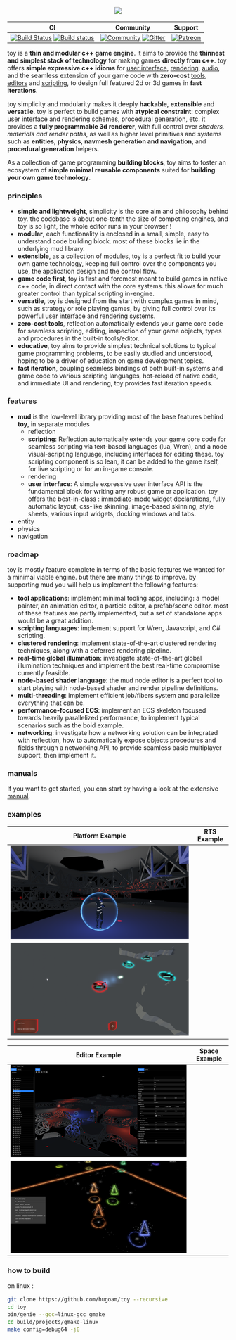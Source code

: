 <p align="center"><img src="https://github.com/hugoam/toy/blob/master/media/toyengine.png" /></p>

| CI            | Community     | Support   |
| ------------- | ------------- | --------- |
[![Build Status](https://travis-ci.org/hugoam/toy.svg?branch=master)](https://travis-ci.org/hugoam/toy) [![Build status](https://ci.appveyor.com/api/projects/status/4a77n3scl71ybcgj?svg=true)](https://ci.appveyor.com/project/hugoam/toy) | [![Community](https://img.shields.io/discourse/https/discourse.toyengine.io/posts.svg)](https://discourse.toyengine.io) [![Gitter](https://badges.gitter.im/hugoam/mud.svg)](https://gitter.im/hugoam/mud) | [![Patreon](https://img.shields.io/badge/donate-patreon-orange.svg)](https://www.patreon.com/bePatron?u=11301355)

toy is a **thin and modular c++ game engine**. it aims to provide the **thinnest and simplest stack of technology** for making games **directly from c++**. toy offers **simple expressive c++ idioms** for [user interface](), [rendering](), [audio](),  and the seamless extension of your game code with **zero-cost** [tools](), [editors]() and [scripting](), to design full featured 2d or 3d games in **fast iterations**.

toy simplicity and modularity makes it deeply **hackable**, **extensible** and **versatile**. toy is perfect to build games with **atypical constraint**: complex user interface and rendering schemes, procedural generation, etc. it provides a **fully programmable 3d renderer**, with full control over *shaders, materials and render paths*, as well as higher level primitives and systems such as **entities**, **physics**, **navmesh generation and navigation**, and **procedural generation** helpers.

As a collection of game programming **building blocks**, toy aims to foster an ecosystem of **simple minimal reusable components** suited for **building your own game technology**.

### principles
- **simple and lightweight**, simplicity is the core aim and philosophy behind toy. the codebase is about one-tenth the size of competing engines, and toy is so light, the whole editor runs in your browser !
- **modular**, each functionality is enclosed in a small, simple, easy to understand code building block. most of these blocks lie in the underlying mud library.
- **extensible**, as a collection of modules, toy is a perfect fit to build your own game technology, keeping full control over the components you use, the application design and the control flow.
- **game code first**, toy is first and foremost meant to build games in native c++ code, in direct contact with the core systems. this allows for much greater control than typical scripting in-engine.
- **versatile**, toy is designed from the start with complex games in mind, such as strategy or role playing games, by giving full control over its powerful user interface and rendering systems.
- **zero-cost tools**, reflection automatically extends your game core code for seamless scripting, editing, inspection of your game objects, types and procedures in the built-in tools/editor.
- **educative**, toy aims to provide simplest technical solutions to typical game programming problems, to be easily studied and understood, hoping to be a driver of education on game development topics.
- **fast iteration**, coupling seamless bindings of both built-in systems and game code to various scripting languages, hot-reload of native code, and immediate UI and rendering, toy provides fast iteration speeds.

### features
- **mud** is the low-level library providing most of the base features behind **toy**, in separate modules
  - reflection
  - **scripting**: Reflection automatically extends your game core code for seamless scripting via text-based languages (lua, Wren), and a node visual-scripting language, including interfaces for editing these. toy scripting component is so lean, it can be added to the game itself, for live scripting or for an in-game console.
  - rendering
  - **user interface**: A simple expressive user interface API is the fundamental block for writing any robust game or application. toy offers the best-in-class : immediate-mode widget declarations, fully automatic layout, css-like skinning, image-based skinning, style sheets, various input widgets, docking windows and tabs.
- entity
- physics
- navigation

### roadmap
toy is mostly feature complete in terms of the basic features we wanted for a minimal viable engine.
but there are many things to improve.
by supporting mud you will help us implement the following features:
- **tool applications**: implement minimal tooling apps, including: a model painter, an animation editor, a particle editor, a prefab/scene editor. most of these features are partly implemented, but a set of standalone apps would be a great addition.
- **scripting languages**: implement support for Wren, Javascript, and C# scripting.
- **clustered rendering**: implement state-of-the-art clustered rendering techniques, along with a deferred rendering pipeline.
- **real-time global illumnation**: investigate state-of-the-art global illumination techniques and implement the best real-time compromise currently feasible.
- **node-based shader language**: the mud node editor is a perfect tool to start playing with node-based shader and render pipeline definitions.
- **multi-threading**: implement efficient job/fibers system and parallelize everything that can be.
- **performance-focused ECS**: implement an ECS skeleton focused towards heavily parallelized performance, to implement typical scenarios such as the boid example.
- **networking**: investigate how a networking solution can be integrated with reflection, how to automatically expose objects procedures and fields through a networking API, to provide seamless basic multiplayer support, then implement it.

### manuals
If you want to get started, you can start by having a look at the extensive [manual]().

### examples

| Platform Example        | RTS Example             |
| ----------------------- | ----------------------- |
| [![](media/platform.png)](https://hugoam.github.io/toy-io/examples/ex_platform.html) |
  [![](media/rts.png)](https://hugoam.github.io/toy-io/examples/ex_blocks.html)      |

| Editor Example        | Space Example         |
| --------------------- | --------------------- |
| [![](media/editor.png)](https://hugoam.github.io/toy-io/examples/ex_editor.html) |
  [![](media/space.png)](https://hugoam.github.io/toy-io/examples/ex_space.html)  |

### how to build

on linux :

```bash
git clone https://github.com/hugoam/toy --recursive
cd toy
bin/genie --gcc=linux-gcc gmake
cd build/projects/gmake-linux
make config=debug64 -j8
```
